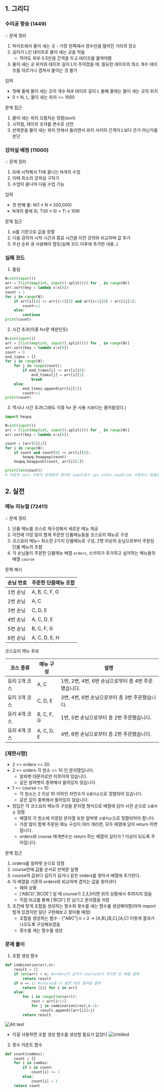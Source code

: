## 1. 그리디

### 수리공 항승 (1449) 
<aside>
💡 문제 정리

1. 파이프에서 물이 새는 곳 - 가장 왼쪽에서 정수만큼 떨어진 거리의 장소
2. 길이가 L인 테이프로 물이 새는 곳을 막음 
    - 적어도 좌우 0.5만큼 간격을 두고 테이프를 붙여야함
3.  물이 새는 곳 위치와 테이프 길이 L이 주어졌을 때, 필요한 테이프의 최소 개수 테이프를 자르거나 겹쳐서 붙이는 것 불가

입력

- 첫째 줄에 물이 새는 곳의 개수 N과 테이프 길이 L 둘째 줄에는 물이 새는 곳의 위치
- 0 < N, L, 물이 새는 위치 <= 1000
</aside>

문제 접근
1. 물이 새는 위치 오름차순 정렬(sort)
2. 시작점, 테이프 숫자를 변수로 선언
3. 반복문을 물이 새는 위치 안에서 돌리면서 위치 사이의 간격이 L보다 큰가 아닌가를 판단


### 강의실 배정 (11000)
<aside>
💡 문제 정리

1. Si에 시작해서 Ti에 끝나는 N개의 수업
2. 이때 최소의 강의실 구하기
3. 수업이 끝나야 다음 수업 가능

입력

- 첫 번째 줄: N(1 ≤ N ≤ 200,000)
- N개의 줄에 Si, Ti(0 ≤ Si < Ti ≤ 109)
</aside>

문제 접근
1. si를 기준으로 값을 정렬
2. 다음 강의의 시작 시간과 종료 시간을 이전 강의와 비교하며 값 추가
3. 우선 순위 큐 사용해야 할듯(실패 코드 이후에 추가한 내용..)

### 실패 코드
1. 틀림
```python
N=int(input()) 
arr = [list(map(int, input().split())) for _ in range(N)]
arr.sort(key = lambda x:x[0])
count = 1
for i in range(N):
    if arr[i][0] <= arr[i+1][0] and arr[i+1][0] < arr[i][1]:
        count+=1
    else:
        continue
print(count)
```

2. 시간 초과(이중 for문 때문인듯) 
```python
N=int(input()) 
arr = [list(map(int, input().split())) for _ in range(N)]
arr.sort(key = lambda x:x[0])
count = 0
end_times = []
for i in range(N):
    for j in range(count):
        if end_times[j] <= arr[i][0]:
            end_times[j] = arr[i][1]
            break
    else:
        end_times.append(arr[i][1])
        count+=1
print(count)
```

3. 역시나 시간 초과(그래도 이중 for 문 사용 시보다는 줄어들었다.)
```python
import heapq

N=int(input()) 
arr = [list(map(int, input().split())) for _ in range(N)]
arr.sort(key = lambda x:x[0])

count = [arr[0][1]]
for i in range(N):
    if count and count[0] <= arr[i][0]:
        heapq.heappop(count)
    heapq.heappush(count, arr[i][1])

print(len(count))
# 처음엔 sort 부분이 문제일까 했지만 input말고 sys.stdin.readline 사용하니 해결되었다..너무 프로그래머스만 풀었나봄
```

## 2. 실전

### 메뉴 리뉴얼 (72411)
<aside>
💡 문제 정리

1. 단품 메뉴를 코스로 재구성해서 새로운 메뉴 제공
2. 이전에 가장 많이 함께 주문한 단품메뉴들을 코스요리 메뉴로 구성
3. 코스요리 메뉴= 최소한 2가지 단품메뉴로 구성, 2명 이상의 손님으로부터 주문된 단품 메뉴의 조합
4. 각 손님들이 주문한 단품메뉴 배열 `orders`, 스카피가 추가하고 싶어하는 메뉴들의 배열 `course`

문제 예시

| 손님 번호 | 주문한 단품메뉴 조합 |
| --- | --- |
| 1번 손님 | A, B, C, F, G |
| 2번 손님 | A, C |
| 3번 손님 | C, D, E |
| 4번 손님 | A, C, D, E |
| 5번 손님 | B, C, F, G |
| 6번 손님 | A, C, D, E, H |

코스요리 메뉴 후보

| 코스 종류 | 메뉴 구성 | 설명 |
| --- | --- | --- |
| 요리 2개 코스 | A, C | 1번, 2번, 4번, 6번 손님으로부터 총 4번 주문됐습니다. |
| 요리 3개 코스 | C, D, E | 3번, 4번, 6번 손님으로부터 총 3번 주문됐습니다. |
| 요리 4개 코스 | B, C, F, G | 1번, 5번 손님으로부터 총 2번 주문됐습니다. |
| 요리 4개 코스 | A, C, D, E | 4번, 6번 손님으로부터 총 2번 주문됐습니다. |
</aside>

### **[제한사항]**

- 2 <= orders <= 20
- 2 <= orders 각 원소 <= 10 인 문자열입니다.
    - 알파벳 대문자로만 이루어져 있습니다.
    - 같은 알파벳이 중복해서 들어있지 않습니다.
- 1 <= course <= 10
    - 각 원소는 2 이상 10 이하인 자연수가 `오름차순`으로 정렬되어 있습니다.
    - 같은 값이 중복해서 들어있지 않습니다.
- 정답은 각 코스요리 메뉴의 구성을 문자열 형식으로 배열에 담아 사전 순으로 `오름차순` 정렬
    - 배열의 각 원소에 저장된 문자열 또한 알파벳 `오름차순`으로 정렬되어야 합니다.
    - 가장 많이 함께 주문된 메뉴 구성이 여러 개라면, 모두 배열에 담아 return 하면 됩니다.
    - orders와 course 매개변수는 return 하는 배열의 길이가 1 이상이 되도록 주어집니다.

문제 접근

1. orders를 알파벳 순으로 정렬
2. course안에 값들 순서로 반복문 실행
3. course의 값보다 길이가 길거나 같은 orders를 찾아서 배열에 추가한다.
4. 이 배열을 기존의 orders와 비교하며 겹치는 값을 찾아낸다
    - 예외 상황
    - ['ABCD','BCDE'] 일 때 course가 2,3,5이면 위의 상황에서 추려지지 않음
    - 직접 비교를 통해 ['BCD'] 만 남기고 문자열을 저장
5. 조건에 맞게 조합을 생성하는 함수와 횟수를 세는 함수를 생성해야함(아마 import할게 있겠지만 일단 구현해보고 찾아볼 예정)
    - 조합을 생성하는 함수 - ["ABC"] n = 2 -> [A,B],[B,C],[A,C] 이렇게 결과가 나오도록 구성해보겠음 
    - 횟수를 세는 함수를 생성

### 문제 풀이

1. 조합 생성 함수
```python
def combination(arr,n):
    result = []
    if len(arr) < n: #orders의 길이가 course보다 작으면 빈 배열 출력
        return result
    if n == 1: #course를 다 돌면 최종 결과를 출력
        return [[i] for i in arr]
    else:
        for i in range(len(arr)):
            rest = arr[i+1:]
            for j in combination(rest,n-1):
                result.append([arr[i]]+j)
        return result
```
![Alt text](image.png)

- 이걸 사용하면 조합 생성 함수를 생성할 필요가 없었다
![Untitled](https://prod-files-secure.s3.us-west-2.amazonaws.com/6050fe56-a254-4b6d-b7e1-eb05dd2941a7/418bd143-b63b-4a80-97fb-7d8b5231f7df/Untitled.png)

2. 횟수 카운트 함수
```python
def count(combos):
    count = {}
    for i in combos:
        if i in count:
            count[i] += 1
        else:
            count[i] = 1
    return count
```